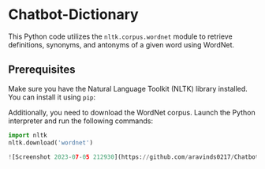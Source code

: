 # Chatbot-Dictionary

This Python code utilizes the `nltk.corpus.wordnet` module to retrieve definitions, synonyms, and antonyms of a given word using WordNet.

## Prerequisites

Make sure you have the Natural Language Toolkit (NLTK) library installed. You can install it using `pip`:

Additionally, you need to download the WordNet corpus. Launch the Python interpreter and run the following commands:

```python
import nltk
nltk.download('wordnet')

![Screenshot 2023-07-05 212930](https://github.com/aravinds0217/Chatbot-Dictionary/assets/75233679/b73fe80a-4734-4f84-827b-84e3ab26163c)
